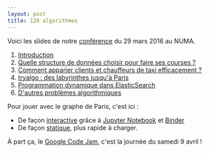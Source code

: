 ```yaml
---
layout: post
title: 128 algorithmes
---
```


Voici les slides de notre [conférence](https://paris.numa.co/Evenements/128-algorithmes) du 29 mars 2016 au NUMA.

1. [Introduction](/static/128algos/intro.pdf)
1. [Quelle structure de données choisir pour faire ses courses ?](/static/128algos/structures.pdf)
1. [Comment apparier clients et chauffeurs de taxi efficacement ?](/static/128algos/taxis.pdf)
1. [tryalgo : des labyrinthes jusqu'à Paris](/static/128algos/graphes.pdf)
1. [Programmation dynamique dans ElasticSearch](/static/128algos/elasticsearch.pdf)
1. [D'autres problèmes algorithmiques](/static/128algos/extras.pdf)

Pour jouer avec le graphe de Paris, c'est ici :

- De façon [interactive](http://mybinder.org/repo/jilljenn/128algos) grâce à [Jupyter Notebook](http://jupyter.org) et [Binder](http://mybinder.org)
- De façon [statique](http://nbviewer.jupyter.org/github/jilljenn/128algos/blob/master/TryAlgo%20in%20Paris.ipynb), plus rapide à charger.

À part ça, le [Google Code Jam](https://code.google.com/codejam), c'est la journée du samedi 9 avril !
